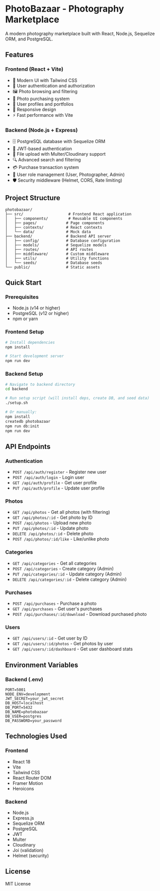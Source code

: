 # PhotoBazaar - Photography Marketplace

A modern photography marketplace built with React, Node.js, Sequelize ORM, and PostgreSQL.

## Features

### Frontend (React + Vite)
- 🎨 Modern UI with Tailwind CSS
- 🔐 User authentication and authorization
- 🖼️ Photo browsing and filtering
- 🛒 Photo purchasing system
- 👤 User profiles and portfolios
- 📱 Responsive design
- ⚡ Fast performance with Vite

### Backend (Node.js + Express)
- 🗄️ PostgreSQL database with Sequelize ORM
- 🔑 JWT-based authentication
- 📁 File upload with Multer/Cloudinary support
- 🔍 Advanced search and filtering
- 💳 Purchase transaction system
- 👥 User role management (User, Photographer, Admin)
- 🛡️ Security middleware (Helmet, CORS, Rate limiting)

## Project Structure

```
photobazaar/
├── src/                    # Frontend React application
│   ├── components/         # Reusable UI components
│   ├── pages/             # Page components
│   ├── contexts/          # React contexts
│   └── data/              # Mock data
├── backend/               # Backend API server
│   ├── config/            # Database configuration
│   ├── models/            # Sequelize models
│   ├── routes/            # API routes
│   ├── middleware/        # Custom middleware
│   ├── utils/             # Utility functions
│   └── seeds/             # Database seeds
└── public/                # Static assets
```

## Quick Start

### Prerequisites
- Node.js (v14 or higher)
- PostgreSQL (v12 or higher)
- npm or yarn

### Frontend Setup
```bash
# Install dependencies
npm install

# Start development server
npm run dev
```

### Backend Setup
```bash
# Navigate to backend directory
cd backend

# Run setup script (will install deps, create DB, and seed data)
./setup.sh

# Or manually:
npm install
createdb photobazaar
npm run db:init
npm run dev
```

## API Endpoints

### Authentication
- `POST /api/auth/register` - Register new user
- `POST /api/auth/login` - Login user
- `GET /api/auth/profile` - Get user profile
- `PUT /api/auth/profile` - Update user profile

### Photos
- `GET /api/photos` - Get all photos (with filtering)
- `GET /api/photos/:id` - Get photo by ID
- `POST /api/photos` - Upload new photo
- `PUT /api/photos/:id` - Update photo
- `DELETE /api/photos/:id` - Delete photo
- `POST /api/photos/:id/like` - Like/unlike photo

### Categories
- `GET /api/categories` - Get all categories
- `POST /api/categories` - Create category (Admin)
- `PUT /api/categories/:id` - Update category (Admin)
- `DELETE /api/categories/:id` - Delete category (Admin)

### Purchases
- `POST /api/purchases` - Purchase a photo
- `GET /api/purchases` - Get user's purchases
- `POST /api/purchases/:id/download` - Download purchased photo

### Users
- `GET /api/users/:id` - Get user by ID
- `GET /api/users/:id/photos` - Get photos by user
- `GET /api/users/:id/dashboard` - Get user dashboard stats

## Environment Variables

### Backend (.env)
```
PORT=5001
NODE_ENV=development
JWT_SECRET=your_jwt_secret
DB_HOST=localhost
DB_PORT=5432
DB_NAME=photobazaar
DB_USER=postgres
DB_PASSWORD=your_password
```

## Technologies Used

### Frontend
- React 18
- Vite
- Tailwind CSS
- React Router DOM
- Framer Motion
- Heroicons

### Backend
- Node.js
- Express.js
- Sequelize ORM
- PostgreSQL
- JWT
- Multer
- Cloudinary
- Joi (validation)
- Helmet (security)

## License

MIT License
